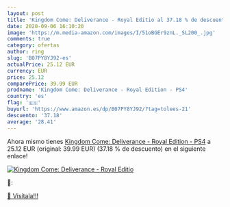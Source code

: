 ```yaml
---
layout: post
title: 'Kingdom Come: Deliverance - Royal Editio al 37.18 % de descuento'
date: 2020-09-06 16:10:20
image: 'https://m.media-amazon.com/images/I/51oBGEr9znL._SL200_.jpg'
comments: true
category: ofertas
author: ring
slug: 'B07PY8YJ92-es'
actualPrice: 25.12 EUR
currency: EUR
price: 25.12
comparePrice: 39.99 EUR
prodname: 'Kingdom Come: Deliverance - Royal Edition - PS4'
country: 'es'
flag: '🇪🇸'
buyurl: 'https://www.amazon.es/dp/B07PY8YJ92/?tag=tolees-21'
descuento: '37.18'
average: '28.41'
---
```


Ahora mismo tienes [Kingdom Come: Deliverance - Royal Edition - PS4](https://www.amazon.es/dp/B07PY8YJ92/?tag=tolees-21) a 25.12 EUR (original: 39.99 EUR) (37.18 %  de descuento) en el siguiente enlace!

[![Kingdom Come: Deliverance - Royal Editio](https://m.media-amazon.com/images/I/51oBGEr9znL._SL200_.jpg)](https://www.amazon.es/dp/B07PY8YJ92/?tag=tolees-21)

🔎:


[🛒 Visítala!!!](https://www.amazon.es/dp/B07PY8YJ92/?tag=tolees-21)
